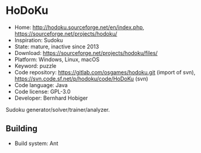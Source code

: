 # HoDoKu

- Home: http://hodoku.sourceforge.net/en/index.php, https://sourceforge.net/projects/hodoku/
- Inspiration: Sudoku
- State: mature, inactive since 2013
- Download: https://sourceforge.net/projects/hodoku/files/
- Platform: Windows, Linux, macOS
- Keyword: puzzle
- Code repository: https://gitlab.com/osgames/hodoku.git (import of svn), https://svn.code.sf.net/p/hodoku/code/HoDoKu (svn)
- Code language: Java
- Code license: GPL-3.0
- Developer: Bernhard Hobiger

Sudoku generator/solver/trainer/analyzer.

## Building

- Build system: Ant
